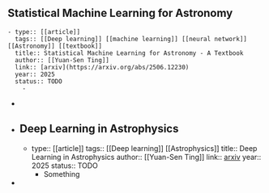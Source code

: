 ## Statistical Machine Learning for Astronomy
	- type:: [[article]]
	  tags:: [[Deep learning]] [[machine learning]] [[neural network]] [[Astronomy]] [[textbook]] 
	  title:: Statistical Machine Learning for Astronomy - A Textbook
	  author:: [[Yuan-Sen Ting]] 
	  link:: [arxiv](https://arxiv.org/abs/2506.12230)
	  year:: 2025
	  status:: TODO
		-
-
- ## Deep Learning in Astrophysics
	- type:: [[article]]
	  tags:: [[Deep learning]] [[Astrophysics]] 
	  title:: Deep Learning in Astrophysics
	  author:: [[Yuan-Sen Ting]] 
	  link:: [arxiv](https://arxiv.org/abs/2510.10713)
	  year:: 2025
	  status:: TODO
		- Something
-